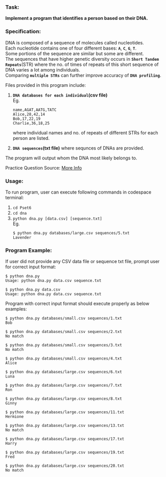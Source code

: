 ### Task: ###
**Implement a program that identifies a person based on their DNA.**

### Specification: ###
DNA is composed of a sequence of molecules called nucleotides.<br>
Each nucleotide contains one of four different bases: **`A`**, **`C`**, **`G`**, **`T`**.<br>
Some portions of the sequence are similar but some are different.<br>
The sequences that have higher genetic diversity occurs in **`Short Tandem Repeats`**(STR) where the no. of times of repeats of this short sequence of DNA varies a lot among individuals.<br>
Comparing **`multiple STRs`** can further improve accuracy of **`DNA profiling`**.

Files provided in this program include:
1. **`DNA databases for each individual`(csv file)** <br>
    Eg.
    ```
    name,AGAT,AATG,TATC
    Alice,28,42,14
    Bob,17,22,19
    Charlie,36,18,25
    ```
    where individual names and no. of repeats of different STRs for each person are listed.

2. **`DNA sequences`(txt file)**
    where sequnces of DNAs are provided.
    
The program will output whom the DNA most likely belongs to.

Practice Question Source: [More Info](https://cs50.harvard.edu/x/2022/psets/6/dna/)

### Usage: ###
To run program, user can execute following commands in codespace terminal:
1. `cd Pset6`
2. `cd dna`
3. `python dna.py [data.csv] [sequence.txt]` <br>
    Eg.
    ```
    $ python dna.py databases/large.csv sequences/5.txt
    Lavender
    ```
    
### Program Example: ###
If user did not provide any CSV data file or sequence txt file, prompt user for correct input format:
```
$ python dna.py
Usage: python dna.py data.csv sequence.txt
```
```
$ python dna.py data.csv
Usage: python dna.py data.csv sequence.txt
```
Program with correct input format should execute properly as below examples:
```
$ python dna.py databases/small.csv sequences/1.txt
Bob
```
```
$ python dna.py databases/small.csv sequences/2.txt
No match
```
```
$ python dna.py databases/small.csv sequences/3.txt
No match
```
```
$ python dna.py databases/small.csv sequences/4.txt
Alice
```
```
$ python dna.py databases/large.csv sequences/6.txt
Luna
```
```
$ python dna.py databases/large.csv sequences/7.txt
Ron
```
```
$ python dna.py databases/large.csv sequences/8.txt
Ginny
```
```
$ python dna.py databases/large.csv sequences/11.txt
Hermione
```
```
$ python dna.py databases/large.csv sequences/13.txt
No match
```
```
$ python dna.py databases/large.csv sequences/17.txt
Harry
```
```
$ python dna.py databases/large.csv sequences/19.txt
Fred
```
```
$ python dna.py databases/large.csv sequences/20.txt
No match
```
